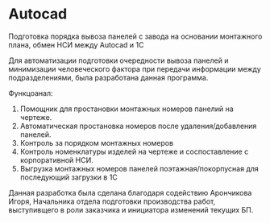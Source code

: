 # Autocad
Подготовка порядка вывоза панелей с завода на основании монтажного плана, обмен НСИ между Autocad и 1С

Для автоматизации подготовки очередности вывоза панелей и минимизации человеческого фактора при передачи информации между подразделениями, была разработана данная программа.

Функцоанал:
  1. Помощник для простановки монтажных номеров панелий на чертеже.
  2. Автоматическая простановка номеров после удаления/добавления панелей.
  3. Контроль за порядком монтажных номеров
  4. Контроль номенклатуры изделей на чертеже и соспоставление с корпоративной НСИ.
  5. Выгрузка монтажных номеров панелей поэтажная/покорпусная для последующий загрузки в 1С
  
  Данная разработка была сделана благодаря содействию Арончикова Игоря, Начальника отдела подготовки производства работ, выступивщего в роли заказчика и инициатора изменений текущих БП.
  
